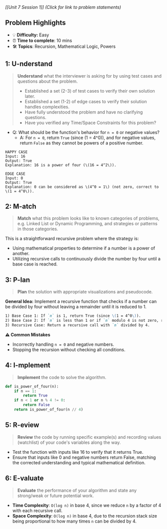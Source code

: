 *[[Unit 7 Session 1]] (Click for link to problem statements)*

## Problem Highlights

* 💡 **Difficulty:** Easy
* ⏰ **Time to complete**: 10 mins
* 🛠️ **Topics**: Recursion, Mathematical Logic, Powers
    
## 1: U-nderstand
 
> **Understand** what the interviewer is asking for by using test cases and questions about the problem.
> - Established a set (2-3) of test cases to verify their own solution later.
> - Established a set (1-2) of edge cases to verify their solution handles complexities.
> - Have fully understood the problem and have no clarifying questions.
> - Have you verified any Time/Space Constraints for this problem?

- Q: What should be the function's behavior for `n = 0` or negative values?
  - A: For `n = 0`, return `True` (since \(1 = 4^0\)), and for negative values, return `False` as they cannot be powers of a positive number.

```
HAPPY CASE
Input: 16
Output: True
Explanation: 16 is a power of four (\(16 = 4^2\)).

EDGE CASE
Input: 0
Output: True
Explanation: 0 can be considered as \(4^0 = 1\) (not zero, correct to \(1 = 4^0\)).
```
    
## 2: M-atch

> **Match** what this problem looks like to known categories of problems, e.g. Linked List or Dynamic Programming, and strategies or patterns in those categories.

This is a straightforward recursive problem where the strategy is:

- Using mathematical properties to determine if a number is a power of another.
- Utilizing recursive calls to continuously divide the number by four until a base case is reached.

## 3: P-lan

> **Plan** the solution with appropriate visualizations and pseudocode.

**General Idea:** Implement a recursive function that checks if a number can be divided by four without leaving a remainder until it is reduced to 1.

```markdown
1) Base Case 1: If `n` is 1, return True (since \(1 = 4^0\)).
2) Base Case 2: If `n` is less than 1 or if `n` modulo 4 is not zero, return False.
3) Recursive Case: Return a recursive call with `n` divided by 4.
```

**⚠️ Common Mistakes**

- Incorrectly handling `n = 0` and negative numbers.
- Stopping the recursion without checking all conditions.

## 4: I-mplement

> **Implement** the code to solve the algorithm.

```python
def is_power_of_four(n):
    if n == 1:
        return True
    if n < 1 or n % 4 != 0:
        return False
    return is_power_of_four(n // 4)
```

## 5: R-eview

> **Review** the code by running specific example(s) and recording values (watchlist) of your code's variables along the way.

- Test the function with inputs like 16 to verify that it returns True.
- Ensure that inputs like 0 and negative numbers return False, matching the corrected understanding and typical mathematical definition.

## 6: E-valuate

> **Evaluate** the performance of your algorithm and state any strong/weak or future potential work.

* **Time Complexity**: `O(log n)` in base 4, since we reduce `n` by a factor of 4 with each recursive call.
* **Space Complexity**: `O(log n)` in base 4, due to the recursion stack size being proportional to how many times `n` can be divided by 4.
